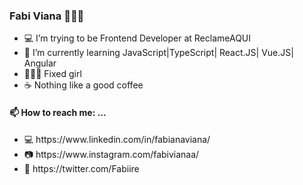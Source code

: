### Fabi Viana 👩🏻‍💻
<!--
**FabiViana/FabiViana** is a ✨ _special_ ✨ repository because its `README.md` (this file) appears on your GitHub profile.
-->
<ul>
  <li>💻 I’m trying to be Frontend Developer at ReclameAQUI </li>
  <li>📝 I’m currently learning JavaScript|TypeScript| React.JS| Vue.JS| Angular</li>
  <li>🚴🏻‍♀️ Fixed girl</li>
   <li>☕️ Nothing like a good coffee </li>
 </ul>


#### 📫 How to reach me: ...

<ul>
  <li>💻 https://www.linkedin.com/in/fabianaviana/</li>
  <li>📷 https://www.instagram.com/fabivianaa/</li>
  <li>📱 https://twitter.com/Fabiire</li>
</ul>
